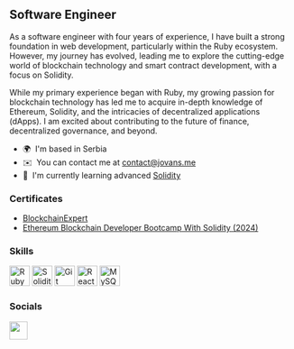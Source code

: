 Software Engineer
-----------------

As a software engineer with four years of experience, I have built a strong foundation in web development, particularly within the Ruby ecosystem. However, my journey has evolved, leading me to explore the cutting-edge world of blockchain technology and smart contract development, with a focus on Solidity.

While my primary experience began with Ruby, my growing passion for blockchain technology has led me to acquire in-depth knowledge of Ethereum, Solidity, and the intricacies of decentralized applications (dApps). I am excited about contributing to the future of finance, decentralized governance, and beyond.


*   🌍  I'm based in Serbia
*   ✉️  You can contact me at [contact@jovans.me](mailto:contact@jovans.me)
*   🧠  I'm currently learning advanced <a href="https://www.youtube.com/playlist?list=PLO5VPQH6OWdWsCgXJT9UuzgbC8SPvTRi5" target="_blank">Solidity</a>

  ### Certificates
  * <a href="https://www.linkedin.com/in/jovan-sremacki/overlay/1716668671284/single-media-viewer/?profileId=ACoAACdq46wBwsEI5lzWPT3et23BJwzmdEj44ZQ" target="_blank">BlockchainExpert</a>
  * <a href="https://www.linkedin.com/in/jovan-sremacki/overlay/1716835314198/single-media-viewer/?type=IMAGE&profileId=ACoAACdq46wBwsEI5lzWPT3et23BJwzmdEj44ZQ" target="_blank">Ethereum Blockchain Developer Bootcamp With Solidity (2024)</a>
  
  ### Skills 
<p align="left">
<a href="https://www.ruby-lang.org/en/" target="_blank" rel="noreferrer"><img src="https://raw.githubusercontent.com/danielcranney/readme-generator/main/public/icons/skills/ruby-colored.svg" width="36" height="36" alt="Ruby" /></a>
<a href="https://soliditylang.org/" target="_blank" rel="noreferrer"><img src="https://upload.wikimedia.org/wikipedia/commons/9/98/Solidity_logo.svg" width="36" height="36" alt="Solidity" /></a>
<a href="https://git-scm.com/" target="_blank" rel="noreferrer"><img src="https://raw.githubusercontent.com/danielcranney/readme-generator/main/public/icons/skills/git-colored.svg" width="36" height="36" alt="Git" /></a>
<a href="https://reactjs.org/" target="_blank" rel="noreferrer"><img src="https://raw.githubusercontent.com/danielcranney/readme-generator/main/public/icons/skills/react-colored.svg" width="36" height="36" alt="React" /></a>
<a href="https://www.mysql.com/" target="_blank" rel="noreferrer"><img src="https://raw.githubusercontent.com/danielcranney/readme-generator/main/public/icons/skills/mysql-colored.svg" width="36" height="36" alt="MySQL" /></a>
</p>
                    
### Socials
                  
                  
<p align="left">
  <a href="https://www.linkedin.com/in/jovan-sremacki" target="_blank" rel="noreferrer"><img src="https://raw.githubusercontent.com/danielcranney/readme-generator/main/public/icons/socials/linkedin.svg" width="32" height="32" /></a>
</p>
